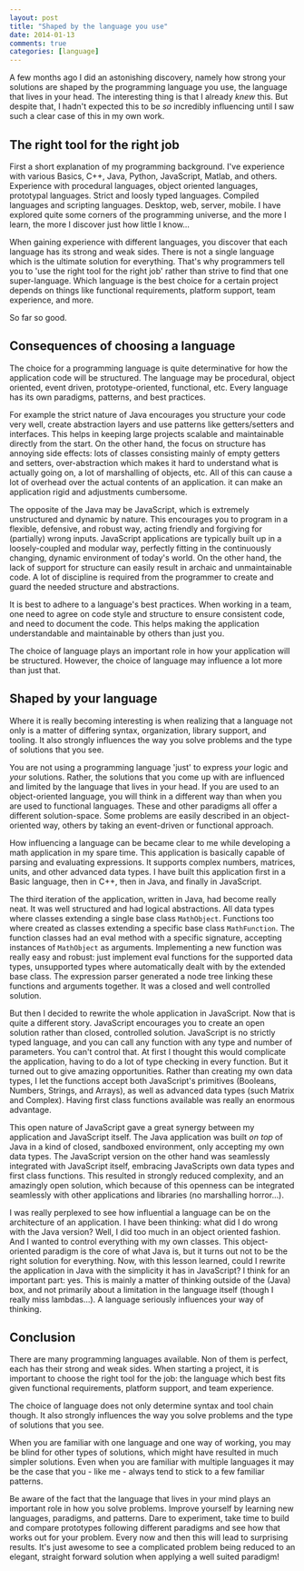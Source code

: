 ```yaml
---
layout: post
title: "Shaped by the language you use"
date: 2014-01-13
comments: true
categories: [language]
---
```



A few months ago I did an astonishing discovery, namely how strong your solutions are shaped by the programming language you use, the language that lives in your head. The interesting thing is that I already *knew* this. But despite that, I hadn't expected this to be *so* incredibly influencing until I saw such a clear case of this in my own work.


## The right tool for the right job

First a short explanation of my programming background. I've experience with various Basics, C++, Java, Python, JavaScript, Matlab, and others. Experience with procedural languages, object oriented languages, prototypal languages. Strict and loosly typed languages. Compiled languages and scripting languages. Desktop, web, server, mobile. I have explored quite some corners of the programming universe, and the more I learn, the more I discover just how little I know...

When gaining experience with different languages, you discover that each language has its strong and weak sides. There is not a single language which is the ultimate solution for everything. That's why programmers tell you to 'use the right tool for the right job' rather than strive to find that one super-language. Which language is the best choice for a certain project depends on things like functional requirements, platform support, team experience, and more.

So far so good.


## Consequences of choosing a language

The choice for a programming language is quite determinative for how the application code will be structured. The language may be procedural, object oriented, event driven, prototype-oriented, functional, etc. Every language has its own paradigms, patterns, and best practices.

For example the strict nature of Java encourages you structure your code very well, create abstraction layers and use patterns like getters/setters and interfaces. This helps in keeping large projects scalable and maintainable directly from the start. On the other hand, the focus on structure has annoying side effects: lots of classes consisting mainly of empty getters and setters, over-abstraction which makes it hard to understand what is actually going on, a lot of marshalling of objects, etc. All of this can cause a lot of overhead over the actual contents of an application. it  can make an application rigid and adjustments cumbersome.

The opposite of the Java may be JavaScript, which is extremely unstructured and dynamic by nature. This encourages you to program in a flexible, defensive, and robust way, acting friendly and forgiving for (partially) wrong inputs. JavaScript applications are typically built up in a loosely-coupled and modular way, perfectly fitting in the continuously changing, dynamic environment of today's world. On the other hand, the lack of support for structure can easily result in archaic and unmaintainable code. A lot of discipline is required from the programmer to create and guard the needed structure and abstractions.

It is best to adhere to a language's best practices. When working in a team, one need to agree on code style and structure to ensure consistent code, and need to document the code. This helps making the application understandable and maintainable by others than just you.

The choice of language plays an important role in how your application will be structured. However, the choice of language may influence a lot more than just that.


## Shaped by your language

Where it is really becoming interesting is when realizing that a language not only is a matter of differing syntax, organization, library support, and tooling. It also strongly influences the way you solve problems and the type of solutions that you see.

You are not using a programming language 'just' to express *your* logic and *your* solutions. Rather, the solutions that you come up with are influenced and limited by the language that lives in your head. If you are used to an object-oriented language, you will think in a different way than when you are used to functional languages. These and other paradigms all offer a different solution-space. Some problems are easily described in an object-oriented way, others by taking an event-driven or functional approach.

How influencing a language can be became clear to me while developing a math application in my spare time. This application is basically capable of parsing and evaluating expressions. It supports complex numbers, matrices, units, and other advanced data types. I have built this application first in a Basic language, then in C++, then in Java, and finally in JavaScript.

The third iteration of the application, written in Java, had become really neat. It was well structured and had logical abstractions. All data types where classes extending a single base class `MathObject`. Functions too where created as classes extending a specific base class `MathFunction`. The function classes had an eval method with a specific signature, accepting instances of `MathObject` as arguments. Implementing a new function was really easy and robust: just implement eval functions for the supported data types, unsupported types where automatically dealt with by the extended base class. The expression parser generated a node tree linking these functions and arguments together. It was a closed and well controlled solution.

But then I decided to rewrite the whole application in JavaScript. Now that is quite a different story. JavaScript encourages you to create an open solution rather than closed, controlled solution. JavaScript is no strictly typed language, and you can call any function with any type and number of parameters. You can't control that. At first I thought this would complicate the application, having to do a lot of type checking in every function. But it turned out to give amazing opportunities. Rather than creating my own data types, I let the functions accept both JavaScript's primitives (Booleans, Numbers, Strings, and Arrays), as well as advanced data types (such Matrix and Complex). Having first class functions available was really an enormous advantage.

This open nature of JavaScript gave a great synergy between my application and JavaScript itself. The Java application was built *on top* of Java in a kind of closed, sandboxed environment, only accepting my own data types. The JavaScript version on the other hand was seamlessly integrated with JavaScript itself, embracing JavaScripts own data types and first class functions. This resulted in strongly reduced complexity, and an amazingly open solution, which because of this openness can be integrated seamlessly with other applications and libraries (no marshalling horror...).

I was really perplexed to see how influential a language can be on the architecture of an application. I have been thinking: what did I do wrong with the Java version? Well, I did too much in an object oriented fashion. And I wanted to control everything with my own classes. This object-oriented paradigm is the core of what Java is, but it turns out not to be the right solution for everything. Now, with this lesson learned, could I rewrite the application in Java with the simplicity it has in JavaScript? I think for an important part: yes. This is mainly a matter of thinking outside of the (Java) box, and not primarily about a limitation in the language itself (though I really miss lambdas...). A language seriously influences your way of thinking.


## Conclusion

There are many programming languages available. Non of them is perfect, each has their strong and weak sides. When starting a project, it is important to choose the right tool for the job: the language which best fits given functional requirements, platform support, and team experience.

The choice of language does not only determine syntax and tool chain though. It also strongly influences the way you solve problems and the type of solutions that you see.

When you are familiar with one language and one way of working, you may be blind for other types of solutions, which might have resulted in much simpler solutions. Even when you are familiar with multiple languages it may be the case that you - like me - always tend to stick to a few familiar patterns.

Be aware of the fact that the language that lives in your mind plays an important role in how you solve problems. Improve yourself by learning new languages, paradigms, and patterns. Dare to experiment, take time to build and compare prototypes following different paradigms and see how that works out for your problem. Every now and then this will lead to surprising results. It's just awesome to see a complicated problem being reduced to an elegant, straight forward solution when applying a well suited paradigm!
